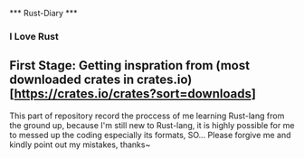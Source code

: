 *** Rust-Diary ***

### I Love Rust ###

## First Stage: Getting inspration from (most downloaded crates in crates.io)[https://crates.io/crates?sort=downloads] ##

This part of repository record the proccess of me learning Rust-lang from the ground up,
because I'm still new to Rust-lang, it is highly possible for me to messed up the coding 
especially its formats, SO... Please forgive me and kindly point out my mistakes, thanks~

